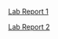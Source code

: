 [Lab Report 1](https://rebenguy.github.io/cse15l-lab-reports/lab-report-1-week-2.html)

[Lab Report 2](https://rebenguy.github.io/cse15l-lab-reports/lab-report-2-week-4.html)



